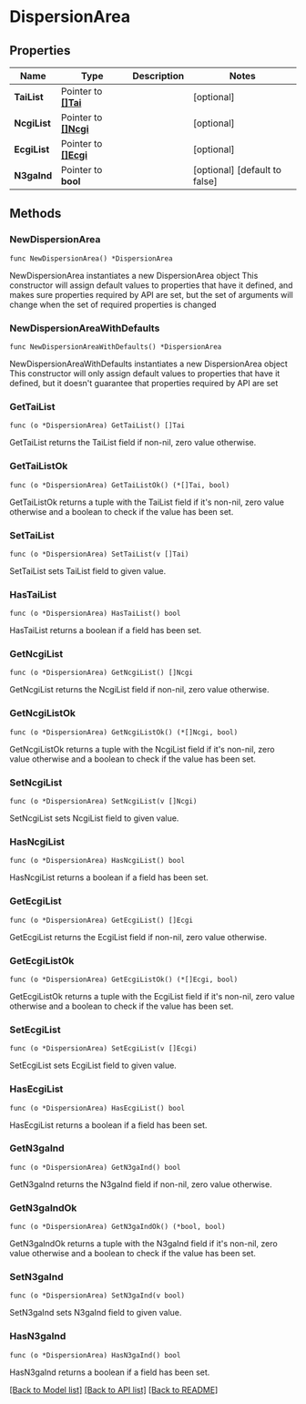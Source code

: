 # DispersionArea

## Properties

Name | Type | Description | Notes
------------ | ------------- | ------------- | -------------
**TaiList** | Pointer to [**[]Tai**](Tai.md) |  | [optional] 
**NcgiList** | Pointer to [**[]Ncgi**](Ncgi.md) |  | [optional] 
**EcgiList** | Pointer to [**[]Ecgi**](Ecgi.md) |  | [optional] 
**N3gaInd** | Pointer to **bool** |  | [optional] [default to false]

## Methods

### NewDispersionArea

`func NewDispersionArea() *DispersionArea`

NewDispersionArea instantiates a new DispersionArea object
This constructor will assign default values to properties that have it defined,
and makes sure properties required by API are set, but the set of arguments
will change when the set of required properties is changed

### NewDispersionAreaWithDefaults

`func NewDispersionAreaWithDefaults() *DispersionArea`

NewDispersionAreaWithDefaults instantiates a new DispersionArea object
This constructor will only assign default values to properties that have it defined,
but it doesn't guarantee that properties required by API are set

### GetTaiList

`func (o *DispersionArea) GetTaiList() []Tai`

GetTaiList returns the TaiList field if non-nil, zero value otherwise.

### GetTaiListOk

`func (o *DispersionArea) GetTaiListOk() (*[]Tai, bool)`

GetTaiListOk returns a tuple with the TaiList field if it's non-nil, zero value otherwise
and a boolean to check if the value has been set.

### SetTaiList

`func (o *DispersionArea) SetTaiList(v []Tai)`

SetTaiList sets TaiList field to given value.

### HasTaiList

`func (o *DispersionArea) HasTaiList() bool`

HasTaiList returns a boolean if a field has been set.

### GetNcgiList

`func (o *DispersionArea) GetNcgiList() []Ncgi`

GetNcgiList returns the NcgiList field if non-nil, zero value otherwise.

### GetNcgiListOk

`func (o *DispersionArea) GetNcgiListOk() (*[]Ncgi, bool)`

GetNcgiListOk returns a tuple with the NcgiList field if it's non-nil, zero value otherwise
and a boolean to check if the value has been set.

### SetNcgiList

`func (o *DispersionArea) SetNcgiList(v []Ncgi)`

SetNcgiList sets NcgiList field to given value.

### HasNcgiList

`func (o *DispersionArea) HasNcgiList() bool`

HasNcgiList returns a boolean if a field has been set.

### GetEcgiList

`func (o *DispersionArea) GetEcgiList() []Ecgi`

GetEcgiList returns the EcgiList field if non-nil, zero value otherwise.

### GetEcgiListOk

`func (o *DispersionArea) GetEcgiListOk() (*[]Ecgi, bool)`

GetEcgiListOk returns a tuple with the EcgiList field if it's non-nil, zero value otherwise
and a boolean to check if the value has been set.

### SetEcgiList

`func (o *DispersionArea) SetEcgiList(v []Ecgi)`

SetEcgiList sets EcgiList field to given value.

### HasEcgiList

`func (o *DispersionArea) HasEcgiList() bool`

HasEcgiList returns a boolean if a field has been set.

### GetN3gaInd

`func (o *DispersionArea) GetN3gaInd() bool`

GetN3gaInd returns the N3gaInd field if non-nil, zero value otherwise.

### GetN3gaIndOk

`func (o *DispersionArea) GetN3gaIndOk() (*bool, bool)`

GetN3gaIndOk returns a tuple with the N3gaInd field if it's non-nil, zero value otherwise
and a boolean to check if the value has been set.

### SetN3gaInd

`func (o *DispersionArea) SetN3gaInd(v bool)`

SetN3gaInd sets N3gaInd field to given value.

### HasN3gaInd

`func (o *DispersionArea) HasN3gaInd() bool`

HasN3gaInd returns a boolean if a field has been set.


[[Back to Model list]](../README.md#documentation-for-models) [[Back to API list]](../README.md#documentation-for-api-endpoints) [[Back to README]](../README.md)


